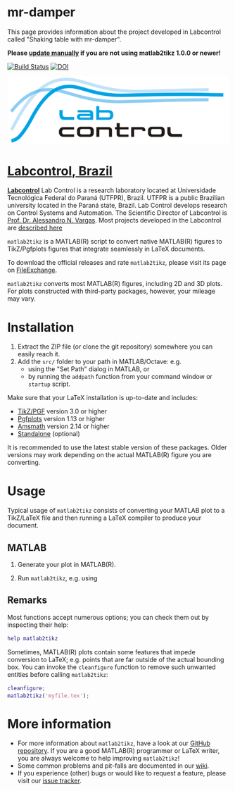 # mr-damper
This page provides information about the project developed in Labcontrol called "Shaking table with mr-damper".

**Please [update manually](http://www.mathworks.com/matlabcentral/fileexchange/22022-matlab2tikz-matlab2tikz?download=true) if you are not using matlab2tikz 1.0.0 or newer!**

[![Build Status](https://travis-ci.org/matlab2tikz/matlab2tikz.svg?branch=master)](https://travis-ci.org/matlab2tikz/matlab2tikz) [![DOI](https://zenodo.org/badge/doi/10.5281/zenodo.18605.svg)](http://dx.doi.org/10.5281/zenodo.18605)


<p align="center"><a href="http://www.labcontrol.xyz/dokuwiki" target="_blank" rel="noopener"><img src="images/logo.png"></a></p>

# [Labcontrol, Brazil](http://www.labcontrol.xyz/dokuwiki)

[**Labcontrol**](http://www.labcontrol.xyz/dokuwiki) 
    Lab Control is a research laboratory located at Universidade Tecnológica Federal do Paraná (UTFPR), Brazil. UTFPR is a public Brazilian university located in the Paraná state, Brazil. Lab Control develops research on Control Systems and Automation.  The Scientific Director of Labcontrol is [Prof. Dr. Alessandro N. Vargas](http://www.anvargas.com). Most projects developed in the Labcontrol are [described here](http://www.anvargas.com/blog) 


`matlab2tikz` is a MATLAB(R) script to convert native MATLAB(R) figures to TikZ/Pgfplots figures that integrate seamlessly in LaTeX documents.

To download the official releases and rate `matlab2tikz`, please visit its page on [FileExchange](http://www.mathworks.com/matlabcentral/fileexchange/22022).

`matlab2tikz` converts most MATLAB(R) figures, including 2D and 3D plots. 
For plots constructed with third-party packages, however, your mileage may vary.

Installation
============

1. Extract the ZIP file (or clone the git repository) somewhere you can easily reach it. 
2. Add the `src/` folder to your path in MATLAB/Octave: e.g. 
    - using the "Set Path" dialog in MATLAB, or 
    - by running the `addpath` function from your command window or `startup` script.

Make sure that your LaTeX installation is up-to-date and includes:

* [TikZ/PGF](http://www.ctan.org/pkg/pgf) version 3.0 or higher
* [Pgfplots](http://www.ctan.org/pkg/pgfplots) version 1.13 or higher
* [Amsmath](https://www.ctan.org/pkg/amsmath) version 2.14 or higher
* [Standalone](http://www.ctan.org/pkg/standalone) (optional)

It is recommended to use the latest stable version of these packages.
Older versions may work depending on the actual MATLAB(R) figure you are converting.

Usage
=====

Typical usage of `matlab2tikz` consists of converting your MATLAB plot to a TikZ/LaTeX file and then running a LaTeX compiler to produce your document.

MATLAB
------
  1. Generate your plot in MATLAB(R).

  2. Run `matlab2tikz`, e.g. using


Remarks
-------
Most functions accept numerous options; you can check them out by inspecting their help:

```matlab
help matlab2tikz
```

Sometimes, MATLAB(R) plots contain some features that impede conversion to LaTeX; e.g. points that are far outside of the actual bounding box.
You can invoke the `cleanfigure` function to remove such unwanted entities before calling `matlab2tikz`:

```matlab
cleanfigure;
matlab2tikz('myfile.tex');
```

More information
================

* For more information about `matlab2tikz`, have a look at our [GitHub repository](https://github.com/matlab2tikz/matlab2tikz). If you are a good MATLAB(R) programmer or LaTeX writer, you are always welcome to help improving `matlab2tikz`!
* Some common problems and pit-falls are documented in our [wiki](https://github.com/matlab2tikz/matlab2tikz/wiki/Common-problems).
* If you experience (other) bugs or would like to request a feature, please visit our [issue tracker](https://github.com/matlab2tikz/matlab2tikz/issues). 
